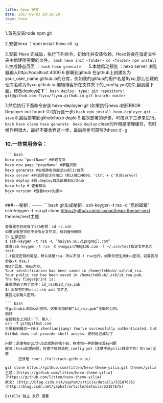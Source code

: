 ```yaml
---
title: hexo 安装
date: 2017-09-03 20:16:29
tags: hexo
---
```

1.首先安装node npm git

2.安装hexo ：npm install hexo-cli -g
<!--more-->
3.安装 Hexo 完成后，执行下列命令，初始化并安装依赖，Hexo将会在指定文件夹中新建所需要的文件。
	``` bash
	hexo init <folder>
	cd <folder>
	npm install
    ```
4.生成静态页面 ：
	``` bash
	hexo generate	
	```
5.本地启动预览 ：hexo server 浏览器输入http://localhost:4000
6.部署到github
	在github上创建名为your_user_name.github.io的仓库，例如我的github的用户名是flyxu,那么创建的仓库名称为flyxu.github.io
	编辑博客所在文件夹下的_config.yml文件,翻到最下面，修改deploy如下：
	``` bash
	deploy:
	  type: git
	  repository: git@github.com:flyxu/flyxu.github.io.git
	  branch: master	
	```

7.然后执行下面命令安装 hexo-deployer-git
(如果执行hexo d报ERROR Deployer not found: Git执行这一步)
    ``` bash
    npm install hexo-deployer-git --save
    ```
8.最后部署到github:hexo deplo
9.每次部署的步骤，可按以下三步来进行。
	``` bash
	hexo clean
	hexo generate 
	hexo deploy
    ```
    clean的作用是清理缓存，有时候作用很大，最好不要舍弃这一步，最后两步可简写为hexo d -g
    
### 10.一些常用命令：
	``` bash
	hexo new "postName" #新建文章
	hexo new page "pageName" #新建页面
	hexo generate #生成静态页面至public目录
	hexo server #开启预览访问端口（默认端口4000，'ctrl + c'关闭server）
	hexo deploy #将.deploy目录部署到GitHub
	hexo help # 查看帮助
	hexo version #查看Hexo的版本
    ```
###---秘钥：-----
	``` bash
	git生成秘钥：ssh-keygen -t rsa -c “您的邮箱”
	ssh-keygen -t rsa
	git clone https://github.com/iissnan/hexo-theme-next themes/next主题

	查看是否已经有了ssh密钥：cd ~/.ssh
	如果没有密钥则不会有此文件夹，有则备份删除
	2）生存密钥：
	$ ssh-keygen -t rsa -C “haiyan.xu.vip@gmail.com”
	或者ssh-keygen -t rsa -C wangqin798@126.com -f ~/.ssh/test指定文件名为test
	(-t指定密钥的类型，默认就是rsa，所以不加-t rsa也行，如果你想生成dsa密钥，就需要加参数-t dsa。)
	按3个回车，密码为空。
	Your identification has been saved in /home/tekkub/.ssh/id_rsa.
	Your public key has been saved in /home/tekkub/.ssh/id_rsa.pub.
	The key fingerprint is:
	最后得到了两个文件：id_rsa和id_rsa.pub
	3）添加密钥到ssh：ssh-add 文件名
	需要之前输入密码。
	```
	``` bash
    在github上添加ssh密钥，这要添加的是“id_rsa.pub”里面的公钥。
	测试
	在控制台上测试一下，输入：
	ssh -T git@github.com
	只要看到最后一行Hi chenlianjiang! You've successfully authenticated, but GitHub does not provide shell access，说明验证成功了
   ```
   问题：是发布到github之后路径找不到，在本地一样的路径没有问题
   解决：hexo配置问题，检查下根目录的_config.yml（注意不是yilia目录下的）的root设置
         应该是 root: /fullstack.github.io/
         
git clone https://github.com/litten/hexo-theme-yilia.git themes/yilia
主题：[https://github.com/litten/hexo-theme-yilia](https://github.com/litten/hexo-theme-yilia)
原文: [http://blog.csdn.net/yaphat/article/details/53187675](http://blog.csdn.net/yaphat/article/details/53187675)

Estelle 独立 友好 温馨 
